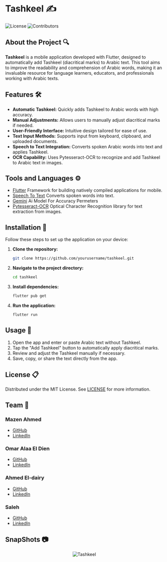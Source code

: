 # Tashkeel ✍️
![License](https://img.shields.io/github/license/Mazen20021/Tashkeel) ![Contributors](https://img.shields.io/github/contributors/Mazen20021/Tashkeel) 

## About the Project 🔍

**Tashkeel** is a mobile application developed with Flutter, designed to automatically add Tashkeel (diacritical marks) to Arabic text. This tool aims to improve the readability and comprehension of Arabic words, making it an invaluable resource for language learners, educators, and professionals working with Arabic texts.

## Features 🛠️

- **Automatic Tashkeel:** Quickly adds Tashkeel to Arabic words with high accuracy.
- **Manual Adjustments:** Allows users to manually adjust diacritical marks if needed.
- **User-Friendly Interface:** Intuitive design tailored for ease of use.
- **Text Input Methods:** Supports input from keyboard, clipboard, and uploaded documents.
- **Speech to Text Integration:** Converts spoken Arabic words into text and applies Tashkeel.
- **OCR Capability:** Uses Pytesseract-OCR to recognize and add Tashkeel to Arabic text in images.

## Tools and Languages ⚙️
- [Flutter](https://flutter.dev/) Framework for building natively compiled applications for mobile.
- [Speech To Text](https://pub.dev/packages/speech_to_text) Converts spoken words into text.
- [Gemini](https://www.gemini.com/) Ai Model For Accuracy Permeters
- [Pytesseract-OCR](https://github.com/tesseract-ocr/tesseract)  Optical Character Recognition library for text extraction from images.

## Installation 🔗

Follow these steps to set up the application on your device:

1. **Clone the repository:**

   ```bash
   git clone https://github.com/yourusername/tashkeel.git
   
2. **Navigate to the project directory:**
   ```bash
   cd tashkeel

3. **Install dependencies:**
    ```bash
   flutter pub get
    
4. **Run the application:**
   ```bash
   flutter run

## Usage 📱
1. Open the app and enter or paste Arabic text without Tashkeel.
2. Tap the "Add Tashkeel" button to automatically apply diacritical marks.
3. Review and adjust the Tashkeel manually if necessary.
4. Save, copy, or share the text directly from the app.

## License 📋
Distributed under the MIT License. See [LICENSE](https://github.com/Mazen20021/Tashkeel/blob/main/LICENSE.txt) for more information.
 
## Team 👥
### Mazen Ahmed
- [GitHub](https://github.com/Mazen20021)
- [LinkedIn](https://www.linkedin.com/in/mazen-mansour-b4726123a/)
### Omar Alaa El Dien
- [GitHub](https://github.com/OmarAladi)
- [LinkedIn](https://www.linkedin.com/in/omar-aladin/)
### Ahmed El-dairy
- [GitHub](https://github.com/AhmedFarag1)
- [LinkedIn]()
### Saleh
- [GitHub](https://github.com/saleh13121)
- [LinkedIn]()

## SnapShots 📷

<p align="center">
  <img src="https://github.com/user-attachments/assets/7700a29d-b91e-4a95-b235-eef5374fac63" alt="Tashkeel" />
</p>

